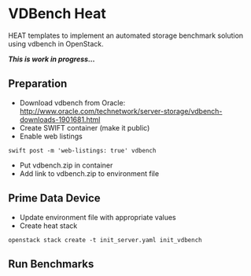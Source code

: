 # VDBench Heat

HEAT templates to implement an automated storage benchmark solution using vdbench
in OpenStack.

**_This is work in progress..._**

## Preparation

* Download vdbench from Oracle: http://www.oracle.com/technetwork/server-storage/vdbench-downloads-1901681.html
* Create SWIFT container (make it public)
* Enable web listings

`swift post -m 'web-listings: true' vdbench`

* Put vdbench.zip in container
* Add link to vdbench.zip to environment file

## Prime Data Device

* Update environment file with appropriate values
* Create heat stack

`openstack stack create -t init_server.yaml init_vdbench`

## Run Benchmarks

